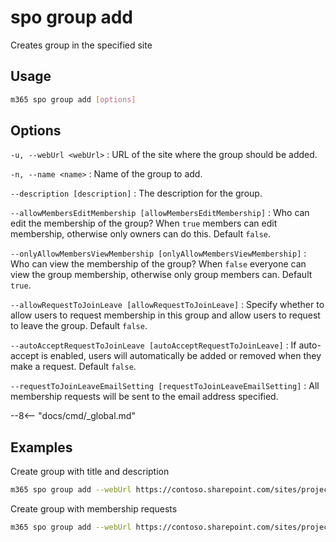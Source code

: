 # spo group add

Creates group in the specified site

## Usage

```sh
m365 spo group add [options]
```

## Options

`-u, --webUrl <webUrl>`
: URL of the site where the group should be added.

`-n, --name <name>`
: Name of the group to add.

`--description [description]`
: The description for the group.

`--allowMembersEditMembership [allowMembersEditMembership]`
: Who can edit the membership of the group? When `true` members can edit membership, otherwise only owners can do this. Default `false`.

`--onlyAllowMembersViewMembership [onlyAllowMembersViewMembership]`
: Who can view the membership of the group? When `false` everyone can view the group membership, otherwise only group members can. Default `true`.

`--allowRequestToJoinLeave [allowRequestToJoinLeave]`
: Specify whether to allow users to request membership in this group and allow users to request to leave the group. Default `false`.

`--autoAcceptRequestToJoinLeave [autoAcceptRequestToJoinLeave]`
: If auto-accept is enabled, users will automatically be added or removed when they make a request. Default `false`.

`--requestToJoinLeaveEmailSetting [requestToJoinLeaveEmailSetting]`
: All membership requests will be sent to the email address specified.

--8<-- "docs/cmd/_global.md"

## Examples

Create group with title and description

```sh
m365 spo group add --webUrl https://contoso.sharepoint.com/sites/project-x --name "Project leaders" --description "This group contains all project leaders"
```

Create group with membership requests

```sh
m365 spo group add --webUrl https://contoso.sharepoint.com/sites/project-x --name "Project leaders" --allowRequestToJoinLeave true --requestToJoinLeaveEmailSetting john.doe@contoso.com
```
